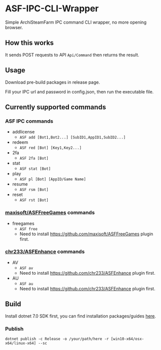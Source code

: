 # ASF-IPC-CLI-Wrapper

Simple ArchiSteamFarm IPC command CLI wrapper, no more opening browser.

## How this works

It sends POST requests to API `Api/Command` then returns the result.

## Usage

Download pre-build packages in release page.

Fill your IPC url and password in config.json, then run the executable file.

## Currently supported commands

### ASF IPC commands

- addlicense 
  - `ASF add [Bot1,Bot2...] [SubID1,AppID1,SubID2...]`
- redeem
  - `ASF red [Bot] [Key1,Key2...]`
- 2fa 
  - `ASF 2fa [Bot]`
- stat
  - `ASF stat [Bot]`
- play
  - `ASF pl [Bot] [AppID/Game Name]`
- resume
  - `ASF rsm [Bot]`
- reset
  - `ASF rst [Bot]`

### [maxisoft/ASFFreeGames](https://github.com/maxisoft/ASFFreeGames) commands

- freegames
  - `ASF free`
  - Need to install https://github.com/maxisoft/ASFFreeGames plugin first.

### [chr233/ASFEnhance](https://github.com/chr233/ASFEnhance) commands

- AV
  - `ASF av`
  - Need to install https://github.com/chr233/ASFEnhance plugin first.
- AU
  - `ASF au`
  - Need to install https://github.com/chr233/ASFEnhance plugin first.

## Build

Install dotnet 7.0 SDK first, you can find installation packages/guides [here](https://dotnet.microsoft.com/download).

### Publish

```
dotnet publish -c Release -o /your/path/here -r [win10-x64/osx-x64/linux-x64] --sc
```
